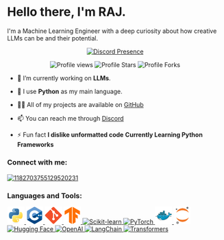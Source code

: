 <h1 align="left">Hello there, I'm RAJ.</h1>
<p align="left">I'm a Machine Learning Engineer with a deep curiosity about how creative LLMs can be and their potential.</p>

<p align="center">
  <a href="https://discord.com/users/1182703755129520231">
    <img src="https://lanyard.cnrad.dev/api/1182703755129520231" alt="Discord Presence">
  </a>
</p>

<p align="center">
  <img src="https://komarev.com/ghpvc/?username=bibhanshu19&label=Profile%20views&color=5c12df&style=flat" alt="Profile views">
  <img src="https://img.shields.io/badge/dynamic/json?label=Total%20Stars&color=5c12df&style=flat&style=for-the-badge&query=%24.stars&url=https://api.github-star-counter.workers.dev/user/bibhanshu19" alt="Profile Stars">
  <img src="https://img.shields.io/badge/dynamic/json?label=Total%20Forks&color=5c12df&style=flat&style=for-the-badge&query=%24.forks&url=https://api.github-star-counter.workers.dev/user/bibhanshu19" alt="Profile Forks">
</p>


- 🔭 I’m currently working on **LLMs**.

- 🌱 I use **Python** as my main language.

- 👨‍💻 All of my projects are available on [GitHub](https://github.com/bibhanshu19?tab=repositories)

- 📫 You can reach me through [Discord](https://discord.com/users/1182703755129520231)

- ⚡ Fun fact **I dislike unformatted code**
              **Currently Learning Python Frameworks**

<h3 align="left">Connect with me:</h3>
<p align="left">
<a href="https://discord.com/users/1182703755129520231" target="blank"><img align="center" src="https://raw.githubusercontent.com/rahuldkjain/github-profile-readme-generator/master/src/images/icons/Social/discord.svg" alt="1182703755129520231" height="30" width="40" /></a>
</p>

<h3 align="left">Languages and Tools:</h3>
<p align="left">
  <a href="https://www.python.org" target="_blank" rel="noreferrer">
    <img src="https://raw.githubusercontent.com/devicons/devicon/master/icons/python/python-original.svg" alt="Python" width="40" height="40"/>
  </a>
  <a href="https://isocpp.org/" target="_blank" rel="noreferrer">
    <img src="https://raw.githubusercontent.com/devicons/devicon/master/icons/cplusplus/cplusplus-original.svg" alt="C++" width="40" height="40"/>
  </a>
  <a href="https://git-scm.com/" target="_blank" rel="noreferrer">
    <img src="https://raw.githubusercontent.com/devicons/devicon/master/icons/git/git-original.svg" alt="Git" width="40" height="40"/>
  </a>
  <a href="https://www.tensorflow.org/" target="_blank" rel="noreferrer">
    <img src="https://raw.githubusercontent.com/devicons/devicon/master/icons/tensorflow/tensorflow-original.svg" alt="TensorFlow" width="40" height="40"/>
  </a>
  <a href="https://scikit-learn.org/" target="_blank" rel="noreferrer">
    <img src="https://cdn.jsdelivr.net/gh/devicons/devicon/icons/scikitlearn/scikitlearn-original.svg" alt="Scikit-learn" width="40" height="40"/>
  </a>
  <a href="https://pytorch.org/" target="_blank" rel="noreferrer">
    <img src="https://cdn.jsdelivr.net/gh/devicons/devicon/icons/pytorch/pytorch-original.svg" alt="PyTorch" width="40" height="40"/>
  </a>
  <a href="https://www.docker.com/" target="_blank" rel="noreferrer">
    <img src="https://raw.githubusercontent.com/devicons/devicon/master/icons/docker/docker-original.svg" alt="Docker" width="40" height="40"/>
  </a>
  <a href="https://jupyter.org/" target="_blank" rel="noreferrer">
    <img src="https://raw.githubusercontent.com/devicons/devicon/master/icons/jupyter/jupyter-original.svg" alt="Jupyter" width="40" height="40"/>
  </a>
  <a href="https://huggingface.co" target="_blank" rel="noreferrer">
    <img src="https://huggingface.co/front/assets/huggingface_logo-noborder.svg" alt="Hugging Face" width="40" height="40"/>
  </a>
  <a href="https://openai.com" target="_blank" rel="noreferrer">
    <img src="https://avatars.githubusercontent.com/u/14957082?s=200&v=4" alt="OpenAI" width="40" height="40"/>
  </a>
  <a href="https://www.langchain.com/" target="_blank" rel="noreferrer">
    <img src="https://avatars.githubusercontent.com/u/119166388?s=200&v=4" alt="LangChain" width="40" height="40"/>
  </a>
  <a href="https://huggingface.co/docs/transformers/index" target="_blank" rel="noreferrer">
    <img src="https://cdn.jsdelivr.net/gh/devicons/devicon/icons/huggingface/huggingface-original.svg" alt="Transformers" width="40" height="40"/>
  </a>
</p>


